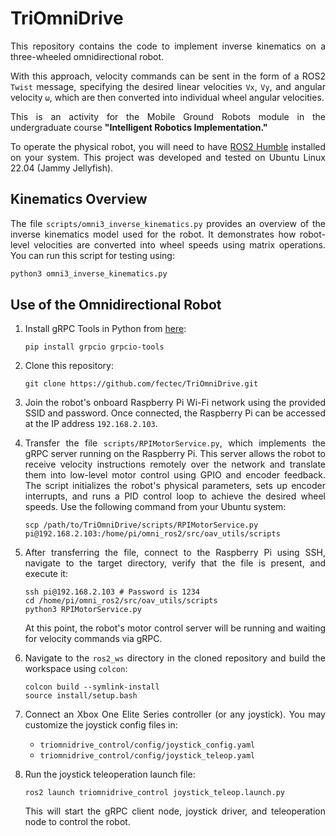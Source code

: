 # TriOmniDrive

<p align="justify">
This repository contains the code to implement inverse kinematics on a three-wheeled omnidirectional robot.</p> 

<p align="justify">
With this approach, velocity commands can be sent in the form of a ROS2 <code>Twist</code> message, specifying the desired linear velocities <code>Vx</code>, <code>Vy</code>, and angular velocity <code>ω</code>, which are then converted into individual wheel angular velocities.
</p>

<p align="justify">
This is an activity for the Mobile Ground Robots module in the undergraduate course <strong>"Intelligent Robotics Implementation."</strong>
</p>

<p align="justify"> To operate the physical robot, you will need to have <a href="https://docs.ros.org/en/humble/Installation.html" target="_blank">ROS2 Humble</a> installed on your system. This project was developed and tested on Ubuntu Linux 22.04 (Jammy Jellyfish). </p>

## Kinematics Overview

<p align="justify">
The file <code>scripts/omni3_inverse_kinematics.py</code> provides an overview of the inverse kinematics model used for the robot. It demonstrates how robot-level velocities are converted into wheel speeds using matrix operations. You can run this script for testing using:
</p>

```bash
python3 omni3_inverse_kinematics.py
```

## Use of the Omnidirectional Robot

<ol>
  <li>
    Install gRPC Tools in Python from 
    <a href="https://pypi.org/project/grpcio-tools/" target="_blank">here</a>:
    <p><code>pip install grpcio grpcio-tools</code></p>
  </li>
  <li>
    Clone this repository:
    <p><code>git clone https://github.com/fectec/TriOmniDrive.git</code></p>
  </li>
  <li>
    <p align="justify">
        Join the robot's onboard Raspberry Pi Wi-Fi network using the provided SSID and password. Once connected, the Raspberry Pi can be accessed at the IP address <code>192.168.2.103</code>.
    </p>
  </li>
  <li>
    <p align="justify">
      Transfer the file <code>scripts/RPIMotorService.py</code>, which implements the gRPC server running on the Raspberry Pi. This server allows the robot to receive velocity instructions remotely over the network and translate them into low-level motor control using GPIO and encoder feedback. The script initializes the robot's physical parameters, sets up encoder interrupts, and runs a PID control loop to achieve the desired wheel speeds. Use the following command from your Ubuntu system:
    </p>
    <p>
    <code>scp /path/to/TriOmniDrive/scripts/RPIMotorService.py pi@192.168.2.103:/home/pi/omni_ros2/src/oav_utils/scripts</code>
    </p>
  </li>
  <li>
    <p align="justify">
      After transferring the file, connect to the Raspberry Pi using SSH, navigate to the target directory, verify that the file is present, and execute it:
    </p>
    <p>
    <code>ssh pi@192.168.2.103 # Password is 1234</code><br>
    <code>cd /home/pi/omni_ros2/src/oav_utils/scripts</code><br>
    <code>python3 RPIMotorService.py</code></p>
    <p align="justify">
      At this point, the robot's motor control server will be running and waiting for velocity commands via gRPC.
    </p>
  </li>
  <li> 
    <p align="justify"> 
      Navigate to the <code>ros2_ws</code> directory in the cloned repository and build the workspace using <code>colcon</code>: 
    </p> 
    <code>colcon build --symlink-install</code><br>
    <code>source install/setup.bash</code>  
    </p> 
  </li> 
  <li> 
    <p align="justify">
      Connect an Xbox One Elite Series controller (or any joystick). You may customize the joystick config files in:
    </p>
    <ul>
      <li><code>triomnidrive_control/config/joystick_config.yaml</code></li>
      <li><code>triomnidrive_control/config/joystick_teleop.yaml</code></li>
    </ul>
  <li>
    <p align="justify">
      Run the joystick teleoperation launch file:
    </p>
    <code>ros2 launch triomnidrive_control joystick_teleop.launch.py</code>
    <p align="justify"> 
      This will start the gRPC client node, joystick driver, and teleoperation node to control the robot. </p> 
  </li> 
</ol>
